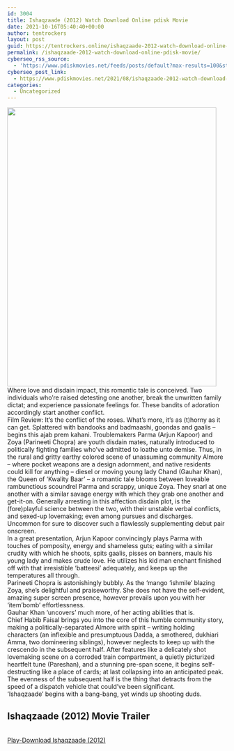 ```yaml
---
id: 3004
title: Ishaqzaade (2012) Watch Download Online pdisk Movie
date: 2021-10-16T05:40:40+00:00
author: tentrockers
layout: post
guid: https://tentrockers.online/ishaqzaade-2012-watch-download-online-pdisk-movie/
permalink: /ishaqzaade-2012-watch-download-online-pdisk-movie/
cyberseo_rss_source:
  - 'https://www.pdiskmovies.net/feeds/posts/default?max-results=100&start-index=801'
cyberseo_post_link:
  - https://www.pdiskmovies.net/2021/08/ishaqzaade-2012-watch-download-online.html
categories:
  - Uncategorized
---
```

<div class="separator">
  <a href="https://1.bp.blogspot.com/-ctrrp_nKe0s/YSdGBNqIpTI/AAAAAAAAAY4/i1-OXtD_MZA4w2D8aBwt_DdFwAl9pWsvQCLcBGAsYHQ/s2048/Ishaqzaade%2B%25282012%2529%2BWatch%2BDownload%2BOnline%2Bpdisk%2BMovie.jpg" imageanchor="1"><img loading="lazy" border="0" data-original-height="2048" data-original-width="1536" height="640" src="https://1.bp.blogspot.com/-ctrrp_nKe0s/YSdGBNqIpTI/AAAAAAAAAY4/i1-OXtD_MZA4w2D8aBwt_DdFwAl9pWsvQCLcBGAsYHQ/w480-h640/Ishaqzaade%2B%25282012%2529%2BWatch%2BDownload%2BOnline%2Bpdisk%2BMovie.jpg" width="480" /></a>
</div>

<div>
  <div>
    <span>Where love and disdain impact, this romantic tale is conceived. Two individuals who&#8217;re raised detesting one another, break the unwritten family dictat; and experience passionate feelings for. These bandits of adoration accordingly start another conflict.&nbsp;</span>
  </div>
  
  <div>
    <span>Film Review: It&#8217;s the conflict of the roses. What&#8217;s more, it&#8217;s as (t)horny as it can get. Splattered with bandooks and badmaashi, goondas and gaalis – begins this ajab prem kahani. Troublemakers Parma (Arjun Kapoor) and Zoya (Parineeti Chopra) are youth disdain mates, naturally introduced to politically fighting families who&#8217;ve admitted to loathe unto demise. Thus, in the rural and gritty earthy colored scene of unassuming community Almore &#8211; where pocket weapons are a design adornment, and native residents could kill for anything – diesel or moving young lady Chand (Gauhar Khan), the Queen of &#8216;Kwality Baar&#8217; &#8211; a romantic tale blooms between loveable rambunctious scoundrel Parma and scrappy, unique Zoya. They snarl at one another with a similar savage energy with which they grab one another and get-it-on. Generally arresting in this affection disdain plot, is the (fore)playful science between the two, with their unstable verbal conflicts, and sexed-up lovemaking; even among pursues and discharges. Uncommon for sure to discover such a flawlessly supplementing debut pair onscreen.&nbsp;</span>
  </div>
  
  <div>
    <span>In a great presentation, Arjun Kapoor convincingly plays Parma with touches of pomposity, energy and shameless guts; eating with a similar crudity with which he shoots, spits gaalis, pisses on banners, mauls his young lady and makes crude love. He utilizes his kid man enchant finished off with that irresistible &#8216;batteesi&#8217; adequately, and keeps up the temperatures all through.&nbsp;</span>
  </div>
  
  <div>
    <span>Parineeti Chopra is astonishingly bubbly. As the &#8216;mango &#8216;ishmile&#8217; blazing Zoya, she&#8217;s delightful and praiseworthy. She does not have the self-evident, amazing super screen presence, however prevails upon you with her &#8216;item&#8217;bomb&#8217; effortlessness.&nbsp;</span>
  </div>
  
  <div>
    <span>Gauhar Khan &#8216;uncovers&#8217; much more, of her acting abilities that is.&nbsp;</span>
  </div>
  
  <div>
    <span>Chief Habib Faisal brings you into the core of this humble community story, making a politically-separated Almore with spirit – writing holding characters (an inflexible and presumptuous Dadda, a smothered, dukhiari Amma, two domineering siblings), however neglects to keep up with the crescendo in the subsequent half. After features like a delicately shot lovemaking scene on a corroded train compartment, a quietly picturized heartfelt tune (Pareshan), and a stunning pre-span scene, it begins self-destructing like a place of cards; at last collapsing into an anticipated peak.&nbsp;</span>
  </div>
  
  <div>
    <span>The evenness of the subsequent half is the thing that detracts from the speed of a dispatch vehicle that could&#8217;ve been significant.&nbsp;</span>
  </div>
  
  <div>
    <span>&#8216;Ishaqzaade&#8217; begins with a bang-bang, yet winds up shooting duds.</span>
  </div>
</div>

<div>
  <h2>
    <span>Ishaqzaade (2012) Movie Trailer</span>
  </h2>
</div>

  
<a href="https://kofilink.com/1/bnYyaXhwMDA0dnFv?dn=1" onclick="window.open('https://kofilink.com/1/bnYyaXhwMDA0dnFv?dn=1','popup','width=600,height=600'); return false;" target="popup" rel="noopener"><br /> Play-Download Ishaqzaade (2012)<br /> </a>